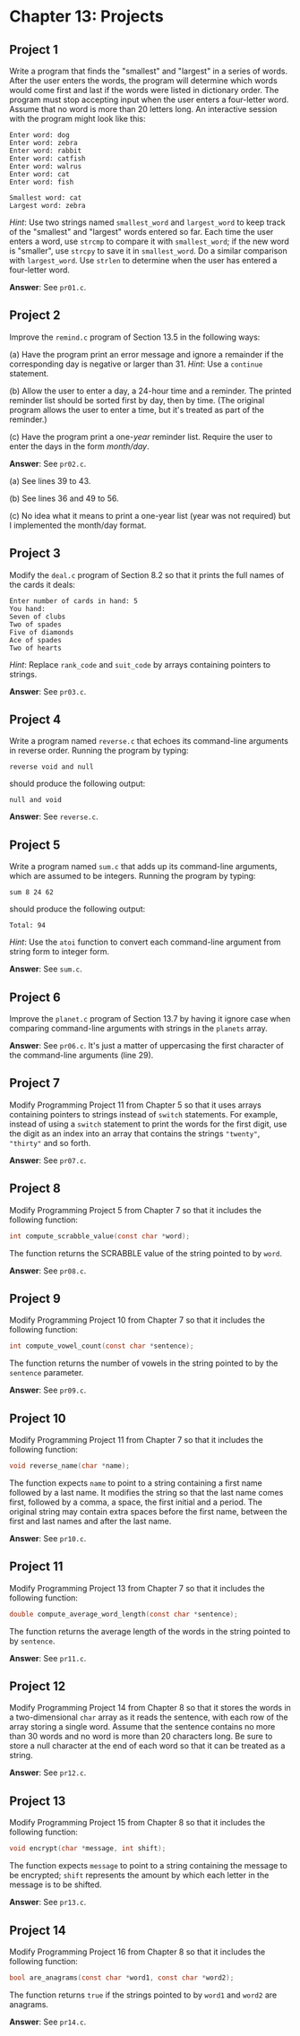 # Chapter 13: Projects

## Project 1
Write a program that finds the "smallest" and "largest" in a series of words. After the user enters the words, the program will determine which words would come first and last if the words were listed in dictionary order. The program must stop accepting input when the user enters a four-letter word. Assume that no word is more than 20 letters long. An interactive session with the program might look like this:
```
Enter word: dog
Enter word: zebra
Enter word: rabbit
Enter word: catfish
Enter word: walrus
Enter word: cat
Enter word: fish

Smallest word: cat
Largest word: zebra
```

*Hint*: Use two strings named `smallest_word` and `largest_word` to keep track of the "smallest" and "largest" words entered so far. Each time the user enters a word, use `strcmp` to compare it with `smallest_word`; if the new word is "smaller", use `strcpy` to save it in `smallest_word`. Do a similar comparison with `largest_word`. Use `strlen` to determine when the user has entered a four-letter word.

**Answer**: See `pr01.c`.

## Project 2
Improve the `remind.c` program of Section 13.5 in the following ways:

(a) Have the program print an error message and ignore a remainder if the corresponding day is negative or larger than 31. *Hint*: Use a `continue` statement.

(b) Allow the user to enter a day, a 24-hour time and a reminder. The printed reminder list should be sorted first by day, then by time. (The original program allows the user to enter a time, but it's treated as part of the reminder.)

(c) Have the program print a one-*year* reminder list. Require the user to enter the days in the form *month/day*.

**Answer**: See `pr02.c`.

(a) See lines 39 to 43.

(b) See lines 36 and 49 to 56.

(c) No idea what it means to print a one-year list (year was not required) but I implemented the month/day format.

## Project 3
Modify the `deal.c` program of Section 8.2 so that it prints the full names of the cards it deals:
```
Enter number of cards in hand: 5
You hand:
Seven of clubs
Two of spades
Five of diamonds
Ace of spades
Two of hearts
```

*Hint*: Replace `rank_code` and `suit_code` by arrays containing pointers to strings.

**Answer**: See `pr03.c`.

## Project 4
Write a program named `reverse.c` that echoes its command-line arguments in reverse order. Running the program by typing:
```
reverse void and null 
```

should produce the following output:
```
null and void
```

**Answer**: See `reverse.c`.

## Project 5
Write a program named `sum.c` that adds up its command-line arguments, which are assumed to be integers. Running the program by typing:
```
sum 8 24 62
```

should produce the following output:
```
Total: 94
```

*Hint*: Use the `atoi` function to convert each command-line argument from string form to integer form.

**Answer**: See `sum.c`.

## Project 6
Improve the `planet.c` program of Section 13.7 by having it ignore case when comparing command-line arguments with strings in the `planets` array.

**Answer**: See `pr06.c`. It's just a matter of uppercasing the first character of the command-line arguments (line 29).

## Project 7
Modify Programming Project 11 from Chapter 5 so that it uses arrays containing pointers to strings instead of `switch` statements. For example, instead of using a `switch` statement to print the words for the first digit, use the digit as an index into an array that contains the strings `"twenty"`, `"thirty"` and so forth.

**Answer**: See `pr07.c`.

## Project 8
Modify Programming Project 5 from Chapter 7 so that it includes the following function:
```c
int compute_scrabble_value(const char *word);
```

The function returns the SCRABBLE value of the string pointed to by `word`.

**Answer**: See `pr08.c`.

## Project 9
Modify Programming Project 10 from Chapter 7 so that it includes the following function:
```c
int compute_vowel_count(const char *sentence);
```

The function returns the number of vowels in the string pointed to by the `sentence` parameter.

**Answer**: See `pr09.c`.

## Project 10
Modify Programming Project 11 from Chapter 7 so that it includes the following function:
```c
void reverse_name(char *name);
```

The function expects `name` to point to a string containing a first name followed by a last name. It modifies the string so that the last name comes first, followed by a comma, a space, the first initial and a period. The original string may contain extra spaces before the first name, between the first and last names and after the last name.

**Answer**: See `pr10.c`.

## Project 11
Modify Programming Project 13 from Chapter 7 so that it includes the following function:
```c
double compute_average_word_length(const char *sentence);
```

The function returns the average length of the words in the string pointed to by `sentence`.

**Answer**: See `pr11.c`.

## Project 12
Modify Programming Project 14 from Chapter 8 so that it stores the words in a two-dimensional `char` array as it reads the sentence, with each row of the array storing a single word. Assume that the sentence contains no more than 30 words and no word is more than 20 characters long. Be sure to store a null character at the end of each word so that it can be treated as a string.

**Answer**: See `pr12.c`.

## Project 13
Modify Programming Project 15 from Chapter 8 so that it includes the following function:
```c
void encrypt(char *message, int shift);
```

The function expects `message` to point to a string containing the message to be encrypted; `shift` represents the amount by which each letter in the message is to be shifted.

**Answer**: See `pr13.c`.

## Project 14
Modify Programming Project 16 from Chapter 8 so that it includes the following function:
```c
bool are_anagrams(const char *word1, const char *word2);
```

The function returns `true` if the strings pointed to by `word1` and `word2` are anagrams.

**Answer**: See `pr14.c`.
